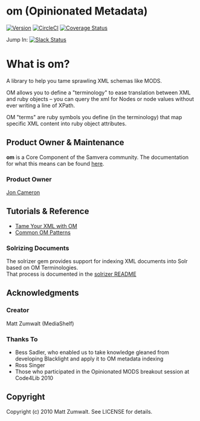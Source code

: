 # om (Opinionated Metadata)

[![Version](https://badge.fury.io/rb/om.png)](http://badge.fury.io/rb/om)
[![CircleCI](https://circleci.com/gh/samvera/om.svg?style=svg)](https://circleci.com/gh/samvera/om)
[![Coverage Status](https://coveralls.io/repos/github/samvera/om/badge.svg?branch=master)](https://coveralls.io/github/samvera/om?branch=master)

Jump In: [![Slack Status](http://slack.samvera.org/badge.svg)](http://slack.samvera.org/)

# What is om?

A library to help you tame sprawling XML schemas like MODS.

OM allows you to define a "terminology" to ease translation between XML and ruby objects – you can query the xml for Nodes or node values without ever writing a line of XPath.

OM "terms" are ruby symbols you define (in the terminology) that map specific XML content into ruby object attributes.

## Product Owner & Maintenance
 **om** is a Core Component of the Samvera community. The documentation for
what this means can be found
[here](http://samvera.github.io/core_components.html#requirements-for-a-core-component).
 ### Product Owner
 [Jon Cameron](https://github.com/joncameron)

## Tutorials & Reference

* [Tame Your XML with OM](https://github.com/samvera/om/wiki/Tame-your-XML-with-OM)
* [Common OM Patterns](https://github.com/samvera/om/blob/master/COMMON_OM_PATTERNS.md)

### Solrizing Documents

The solrizer gem provides support for indexing XML documents into Solr based on OM Terminologies.  
That process is documented in the [solrizer README](https://github.com/samvera/solrizer)

## Acknowledgments

### Creator

Matt Zumwalt (MediaShelf)

### Thanks To

* Bess Sadler, who enabled us to take knowledge gleaned from developing Blacklight and apply it to OM metadata indexing
* Ross Singer
* Those who participated in the Opinionated MODS breakout session at Code4Lib 2010

## Copyright

Copyright (c) 2010 Matt Zumwalt. See LICENSE for details.
